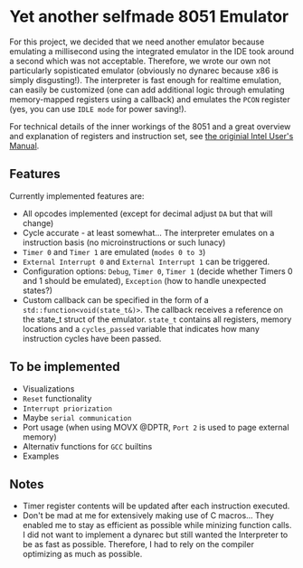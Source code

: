 # Yet another selfmade 8051 Emulator

For this project, we decided that we need another emulator because emulating a millisecond using the integrated emulator in the IDE took around a second which was not acceptable. Therefore, we wrote our own not particularly sopisticated emulator (obviously no dynarec because x86 is simply disgusting!). The interpreter is fast enough for realtime emulation, can easily be customized (one can add additional logic through emulating memory-mapped registers using a callback) and emulates the ```PCON``` register (yes, you can use ```IDLE mode``` for power saving!).

For technical details of the inner workings of the 8051 and a great overview and explanation of registers and instruction set, see [the originial Intel User's Manual](https://web.mit.edu/6.115/www/document/8051.pdf).

## Features
Currently implemented features are:
- All opcodes implemented (except for decimal adjust ```DA``` but that will change)
- Cycle accurate - at least somewhat... The interpreter emulates on a instruction basis (no microinstructions or such lunacy)
- ```Timer 0``` and ```Timer 1``` are emulated (```modes 0 to 3```)
- ```External Interrupt 0``` and ```External Interrupt 1``` can be triggered.
- Configuration options: ```Debug```, ```Timer 0```, ```Timer 1``` (decide whether Timers 0 and 1 should be emulated), ```Exception``` (how to handle unexpected states?)
- Custom callback can be specified in the form of a ```std::function<void(state_t&)>```. The callback receives a reference on the state_t struct of the emulator. ```state_t``` contains all registers, memory locations and a ```cycles_passed``` variable that indicates how many instruction cycles have been passed.

## To be implemented
- Visualizations
- ```Reset``` functionality
- ```Interrupt priorization```
- Maybe ```serial communication```
- Port usage (when using MOVX @DPTR, ```Port 2``` is used to page external memory)
- Alternativ functions for ```GCC``` builtins
- Examples

## Notes
- Timer register contents will be updated after each instruction executed.
- Don't be mad at me for extensively making use of C macros... They enabled me to stay as efficient as possible while minizing function calls. I did not want to implement a dynarec but still wanted the Interpreter to be as fast as possible. Therefore, I had to rely on the compiler optimizing as much as possible.
